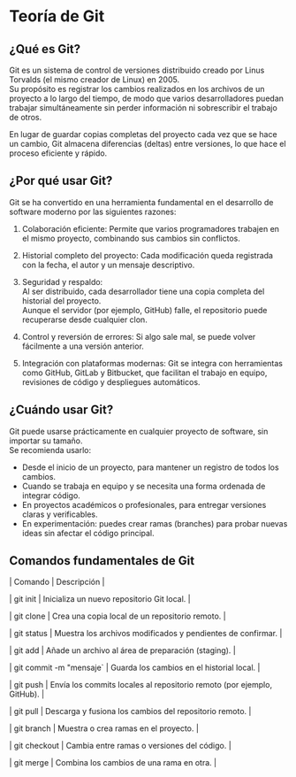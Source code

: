 # Teoría de Git

## ¿Qué es Git?
Git es un sistema de control de versiones distribuido creado por Linus Torvalds (el mismo creador de Linux) en 2005.  
Su propósito es registrar los cambios realizados en los archivos de un proyecto a lo largo del tiempo, de modo que varios desarrolladores puedan trabajar simultáneamente sin perder información ni sobrescribir el trabajo de otros.

En lugar de guardar copias completas del proyecto cada vez que se hace un cambio, Git almacena diferencias (deltas) entre versiones, lo que hace el proceso eficiente y rápido.

## ¿Por qué usar Git?

Git se ha convertido en una herramienta fundamental en el desarrollo de software moderno por las siguientes razones:

1. Colaboración eficiente:
   Permite que varios programadores trabajen en el mismo proyecto, combinando sus cambios sin conflictos.

2. Historial completo del proyecto:
   Cada modificación queda registrada con la fecha, el autor y un mensaje descriptivo.

3. Seguridad y respaldo:  
   Al ser distribuido, cada desarrollador tiene una copia completa del historial del proyecto.  
   Aunque el servidor (por ejemplo, GitHub) falle, el repositorio puede recuperarse desde cualquier clon.

4. Control y reversión de errores: 
   Si algo sale mal, se puede volver fácilmente a una versión anterior.

5. Integración con plataformas modernas:
   Git se integra con herramientas como GitHub, GitLab y Bitbucket, que facilitan el trabajo en equipo, revisiones de código y despliegues automáticos.
   
## ¿Cuándo usar Git?

Git puede usarse prácticamente en cualquier proyecto de software, sin importar su tamaño.  
Se recomienda usarlo:

- Desde el inicio de un proyecto, para mantener un registro de todos los cambios.  
- Cuando se trabaja en equipo y se necesita una forma ordenada de integrar código.  
- En proyectos académicos o profesionales, para entregar versiones claras y verificables.  
- En experimentación: puedes crear ramas (branches) para probar nuevas ideas sin afectar el código principal.

## Comandos fundamentales de Git

| Comando | Descripción |

| git init | Inicializa un nuevo repositorio Git local. |

| git clone <url> | Crea una copia local de un repositorio remoto. |

| git status | Muestra los archivos modificados y pendientes de confirmar. |

| git add <archivo> | Añade un archivo al área de preparación (staging). |

| git commit -m "mensaje` | Guarda los cambios en el historial local. |

| git push | Envía los commits locales al repositorio remoto (por ejemplo, GitHub). |

| git pull | Descarga y fusiona los cambios del repositorio remoto. |

| git branch | Muestra o crea ramas en el proyecto. |

| git checkout <rama> | Cambia entre ramas o versiones del código. |

| git merge <rama> | Combina los cambios de una rama en otra. |
